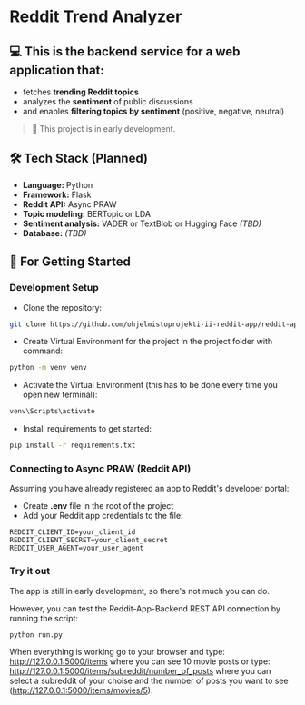 # Reddit Trend Analyzer

## 💻 This is the backend service for a web application that:
- fetches **trending Reddit topics**
- analyzes the **sentiment** of public discussions
- and enables **filtering topics by sentiment** (positive, negative, neutral)

> 🚧 This project is in early development.


## 🛠️ Tech Stack (Planned)

- **Language:** Python
- **Framework:** Flask
- **Reddit API:** Async PRAW
- **Topic modeling:** BERTopic or LDA
- **Sentiment analysis:** VADER or TextBlob or Hugging Face *(TBD)*
- **Database:** *(TBD)*

## 🚀 For Getting Started

### Development Setup
- Clone the repository:
```bash
git clone https://github.com/ohjelmistoprojekti-ii-reddit-app/reddit-app-backend.git
```
- Create Virtual Environment for the project in the project folder with command:
```bash
python -m venv venv
```
- Activate the Virtual Environment (this has to be done every time you open new terminal):
```bash
venv\Scripts\activate
```
- Install requirements to get started:
```bash
pip install -r requirements.txt
```

### Connecting to Async PRAW (Reddit API)
Assuming you have already registered an app to Reddit's developer portal:
- Create **.env** file in the root of the project
- Add your Reddit app credentials to the file:
```
REDDIT_CLIENT_ID=your_client_id
REDDIT_CLIENT_SECRET=your_client_secret
REDDIT_USER_AGENT=your_user_agent
```

### Try it out
The app is still in early development, so there's not much you can do.

However, you can test the Reddit-App-Backend REST API connection by running the script:
```bash
python run.py
```
When everything is working go to your browser and type: http://127.0.0.1:5000/items where you can see 10 movie posts
or type: http://127.0.0.1:5000/items/subreddit/number_of_posts where you can select a subreddit of your choise and the number of posts you want to see (http://127.0.0.1:5000/items/movies/5).